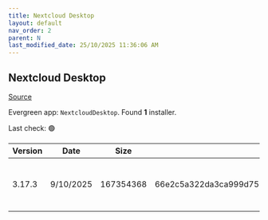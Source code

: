 ```yaml
---
title: Nextcloud Desktop
layout: default
nav_order: 2
parent: N
last_modified_date: 25/10/2025 11:36:06 AM
---
```


## Nextcloud Desktop

[Source](https://github.com/nextcloud-releases/desktop)

Evergreen app: `NextcloudDesktop`. Found **1** installer.

Last check: 🟢

| Version | Date      | Size      | Sha256                                                           | Architecture | InstallerType | Type | URI                                                                                                                                                                                                  |
| ------- | --------- | --------- | ---------------------------------------------------------------- | ------------ | ------------- | ---- | ---------------------------------------------------------------------------------------------------------------------------------------------------------------------------------------------------- |
| 3.17.3  | 9/10/2025 | 167354368 | 66e2c5a322da3ca999d750449006aa31431a9e432be672f6f7e2cc55f308486e | x64          | Default       | msi  | [https://github.com/nextcloud-releases/desktop/releases/download/v3.17.3/Nextcloud-3.17.3-x64.msi](https://github.com/nextcloud-releases/desktop/releases/download/v3.17.3/Nextcloud-3.17.3-x64.msi) |
